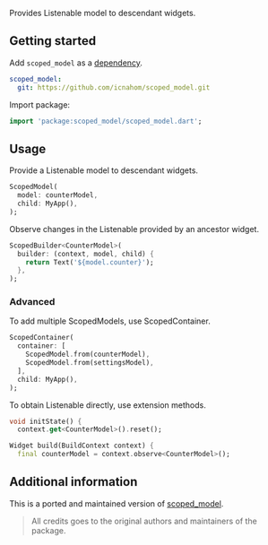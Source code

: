 <!-- 
This README describes the package. If you publish this package to pub.dev,
this README's contents appear on the landing page for your package.

For information about how to write a good package README, see the guide for
[writing package pages](https://dart.dev/guides/libraries/writing-package-pages). 

For general information about developing packages, see the Dart guide for
[creating packages](https://dart.dev/guides/libraries/create-library-packages)
and the Flutter guide for
[developing packages and plugins](https://flutter.dev/developing-packages). 
-->

Provides Listenable model to descendant widgets.

## Getting started

Add `scoped_model` as a [dependency](https://dart.dev/tools/pub/dependencies#git-packages). 
```yaml
scoped_model:
  git: https://github.com/icnahom/scoped_model.git
```

Import package: 
```dart 
import 'package:scoped_model/scoped_model.dart'; 
```

## Usage

Provide a Listenable model to descendant widgets. 

```dart
ScopedModel(
  model: counterModel,
  child: MyApp(),
);
```

Observe changes in the Listenable provided by an ancestor widget.

```dart
ScopedBuilder<CounterModel>(
  builder: (context, model, child) {
    return Text('${model.counter}');
  },
);
```

### Advanced

To add multiple ScopedModels, use ScopedContainer. 

```dart
ScopedContainer(
  container: [
    ScopedModel.from(counterModel),
    ScopedModel.from(settingsModel),
  ],
  child: MyApp(),
);
```

To obtain Listenable directly, use extension methods. 

```dart
void initState() {
  context.get<CounterModel>().reset();
```
```dart
Widget build(BuildContext context) {
  final counterModel = context.observe<CounterModel>();
```

## Additional information

This is a ported and maintained version of [scoped_model](https://github.com/brianegan/scoped_model). 

> All credits goes to the original authors and maintainers of the package.
